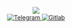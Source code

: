 <div id="header" align="center">
  <img src='https://i.giphy.com/media/v1.Y2lkPTc5MGI3NjExcHk0NW85dG9oaWhsazBxNXM4Mm5pbG04bG1wYzBmNG9sOGsyMXhsdiZlcD12MV9pbnRlcm5hbF9naWZfYnlfaWQmY3Q9Zw/3oKIPnAiaMCws8nOsE/giphy.gif' w='200'/>
  <div id='badges'>
    <a href='t.me/imx1ag'>
    <img src='https://img.shields.io/badge/telegram-blue?logo=telegram&logoColor=white&style=for-the-badge' alt='Telegram'/>
    </a>
    <a href= 'https://gitlab.com/X1ag'>
    <img src='https://img.shields.io/badge/gitlab-white?logo=gitlab&logoColor=orange&style=for-the-badge', alt='Gitlab'/>
    </a>
  </div>
</div>
